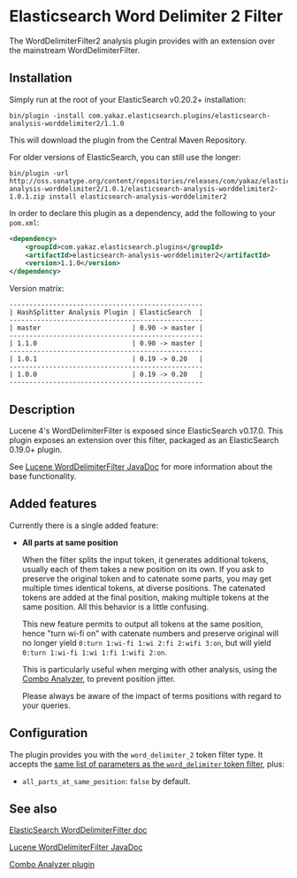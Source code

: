 Elasticsearch Word Delimiter 2 Filter
=====================================

The WordDelimiterFilter2 analysis plugin provides with an extension over the mainstream WordDelimiterFilter.

Installation
-----------

Simply run at the root of your ElasticSearch v0.20.2+ installation:

	bin/plugin -install com.yakaz.elasticsearch.plugins/elasticsearch-analysis-worddelimiter2/1.1.0

This will download the plugin from the Central Maven Repository.

For older versions of ElasticSearch, you can still use the longer:

	bin/plugin -url http://oss.sonatype.org/content/repositories/releases/com/yakaz/elasticsearch/plugins/elasticsearch-analysis-worddelimiter2/1.0.1/elasticsearch-analysis-worddelimiter2-1.0.1.zip install elasticsearch-analysis-worddelimiter2

In order to declare this plugin as a dependency, add the following to your `pom.xml`:

```xml
<dependency>
    <groupId>com.yakaz.elasticsearch.plugins</groupId>
    <artifactId>elasticsearch-analysis-worddelimiter2</artifactId>
    <version>1.1.0</version>
</dependency>
```

Version matrix:

	-------------------------------------------------
	| HashSplitter Analysis Plugin | ElasticSearch  |
	-------------------------------------------------
	| master                       | 0.90 -> master |
	-------------------------------------------------
	| 1.1.0                        | 0.90 -> master |
	-------------------------------------------------
	| 1.0.1                        | 0.19 -> 0.20   |
	-------------------------------------------------
	| 1.0.0                        | 0.19 -> 0.20   |
	-------------------------------------------------

Description
-----------

Lucene 4's WordDelimiterFilter is exposed since ElasticSearch v0.17.0.
This plugin exposes an extension over this filter, packaged as an ElasticSearch 0.19.0+ plugin.

See [Lucene WordDelimiterFilter JavaDoc][WDFJavadoc] for more information about the base functionality.

Added features
--------------

Currently there is a single added feature:

* __All parts at same position__

  When the filter splits the input token, it generates additional tokens, usually each of them takes a new position on its own.
  If you ask to preserve the original token and to catenate some parts, you may get multiple times identical tokens, at diverse positions.
  The catenated tokens are added at the final position, making multiple tokens at the same position.
  All this behavior is a little confusing.

  This new feature permits to output all tokens at the same position, hence "turn wi-fi on" with catenate numbers and preserve original will no longer yield `0:turn 1:wi-fi 1:wi 2:fi 2:wifi 3:on`, but will yield `0:turn 1:wi-fi 1:wi 1:fi 1:wifi 2:on`.

  This is particularly useful when merging with other analysis, using the [Combo Analyzer][Combo], to prevent position jitter.

  Please always be aware of the impact of terms positions with regard to your queries.

Configuration
-------------

The plugin provides you with the `word_delimiter_2` token filter type.
It accepts the [same list of parameters as the `word_delimiter` token filter][WDFEsDoc], plus:

* `all_parts_at_same_position`: `false` by default.


See also
--------

[ElasticSearch WordDelimiterFilter doc][WDFEsDoc]

[Lucene WordDelimiterFilter JavaDoc][WDFJavadoc]

[Combo Analyzer plugin][Combo]



[WDFEsDoc]: http://www.elasticsearch.org/guide/reference/index-modules/analysis/word-delimiter-tokenfilter.html
    (ElasticSearch WordDelimiterFilter doc)

[WDFJavadoc]: http://lucene.apache.org/core/4_0_0/analyzers-common/org/apache/lucene/analysis/miscellaneous/WordDelimiterFilter.html
    (Lucene WordDelimiterFilter JavaDoc)

[Combo]: https://github.com/yakaz/elasticsearch-analysis-combo/
    (Combo Analyzer plugin)
